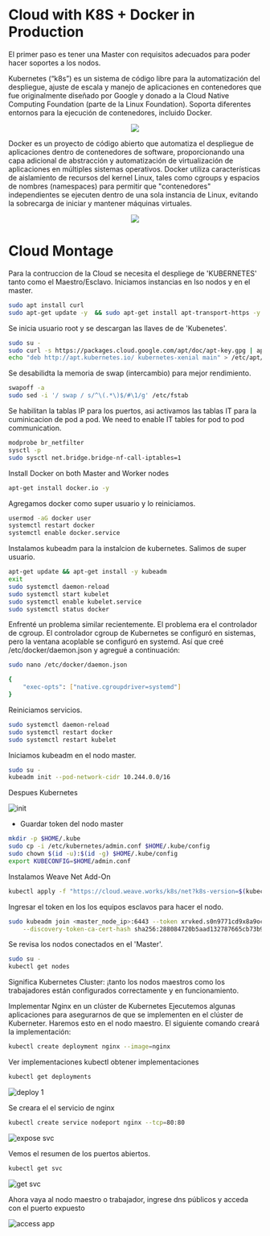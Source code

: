 # Cloud with K8S + Docker in Production

El primer paso es tener una Master con requisitos adecuados para poder hacer soportes a los nodos. 


Kubernetes (“k8s”) es un sistema de código libre para la automatización del despliegue, ajuste de escala y manejo de aplicaciones en contenedores que fue originalmente diseñado por Google y donado a la Cloud Native Computing Foundation (parte de la Linux Foundation). Soporta diferentes entornos para la ejecución de contenedores, incluido Docker.

<p align="center">
     <img src='https://user-images.githubusercontent.com/68827543/166177213-30ff57fa-41b8-4410-956a-396c79d22ceb.jpg'>
 </p>

Docker es un proyecto de código abierto que automatiza el despliegue de aplicaciones dentro de contenedores de software, proporcionando una capa adicional de abstracción y automatización de virtualización de aplicaciones en múltiples sistemas operativos. ​Docker utiliza características de aislamiento de recursos del kernel Linux, tales como cgroups y espacios de nombres (namespaces) para permitir que "contenedores" independientes se ejecuten dentro de una sola instancia de Linux, evitando la sobrecarga de iniciar y mantener máquinas virtuales.

<p align="center">
     <img src='https://user-images.githubusercontent.com/68827543/166177804-77d70d43-f375-4019-bc30-d978a29c36d6.jpg'>
 </p>

# Cloud Montage

Para la contruccion de la Cloud se necesita el despliege de 'KUBERNETES' tanto como el Maestro/Esclavo. Iniciamos instancias en lso nodos y en el master.
```bash
sudo apt install curl
sudo apt-get update -y  && sudo apt-get install apt-transport-https -y
```
Se inicia usuario root y se descargan las llaves de de 'Kubenetes'.
```bash
sudo su -
sudo curl -s https://packages.cloud.google.com/apt/doc/apt-key.gpg | apt-key add -
echo "deb http://apt.kubernetes.io/ kubernetes-xenial main" > /etc/apt/sources.list.d/kubernetes.list
```

Se desabilidta la memoria de swap (intercambio) para mejor rendimiento.
```bash
swapoff -a
sudo sed -i '/ swap / s/^\(.*\)$/#\1/g' /etc/fstab
```

Se habilitan la tablas IP para los puertos, asi activamos las tablas IT para la cuminicacion de pod a pod.
We need to enable IT tables for pod to pod communication.
```bash
modprobe br_netfilter
sysctl -p
sudo sysctl net.bridge.bridge-nf-call-iptables=1
```

Install Docker on both Master and Worker nodes
```bash
apt-get install docker.io -y
```

Agregamos docker como super usuario y lo reiniciamos.
```bash
usermod -aG docker user
systemctl restart docker
systemctl enable docker.service
```


Instalamos kubeadm para la instalcion de kubernetes. Salimos de super usuario.
```bash
apt-get update && apt-get install -y kubeadm
exit
sudo systemctl daemon-reload
sudo systemctl start kubelet
sudo systemctl enable kubelet.service
sudo systemctl status docker
```

Enfrenté un problema similar recientemente. El problema era el controlador de cgroup. El controlador cgroup de Kubernetes se configuró en sistemas, pero la ventana acoplable se configuró en systemd. Así que creé /etc/docker/daemon.json y agregué a continuación:

```bash
sudo nano /etc/docker/daemon.json

{
    "exec-opts": ["native.cgroupdriver=systemd"]
}

```

Reiniciamos servicios.

```bash
sudo systemctl daemon-reload
sudo systemctl restart docker
sudo systemctl restart kubelet
```

Iniciamos kubeadm en el nodo master.

```bash
sudo su - 
kubeadm init --pod-network-cidr 10.244.0.0/16
```
Despues Kubernetes 

![init](https://user-images.githubusercontent.com/68827543/170141818-1d25beab-bdd4-41ac-b74f-7abb062ca2d6.png)


* Guardar token del nodo master

```bash
mkdir -p $HOME/.kube
sudo cp -i /etc/kubernetes/admin.conf $HOME/.kube/config
sudo chown $(id -u):$(id -g) $HOME/.kube/config
export KUBECONFIG=$HOME/admin.conf
```

Instalamos Weave Net Add-On
```bash
kubectl apply -f "https://cloud.weave.works/k8s/net?k8s-version=$(kubectl version | base64 | tr -d '\n')"
```

Ingresar el token en los los equipos esclavos para hacer el nodo.

```bash
sudo kubeadm join <master_node_ip>:6443 --token xrvked.s0n9771cd9x8a9oc \
    --discovery-token-ca-cert-hash sha256:288084720b5aad132787665cb73b9c530763cd1cba10e12574b4e97452137b4a
```
Se revisa los nodos conectados en el 'Master'.
```bash
sudo su -
kubectl get nodes
```
Significa Kubernetes Cluster: ¡tanto los nodos maestros como los trabajadores están configurados correctamente y en funcionamiento.

Implementar Nginx en un clúster de Kubernetes Ejecutemos algunas aplicaciones para asegurarnos de que se implementen en el clúster de Kuberneter. Haremos esto en el nodo maestro. El siguiente comando creará la implementación:

```bash
kubectl create deployment nginx --image=nginx
```
Ver implementaciones kubectl obtener implementaciones
```bash
kubectl get deployments
```

![deploy 1](https://user-images.githubusercontent.com/68827543/170144797-035d2cf9-2630-4c9c-9b94-51641fb5044e.png)

Se creara el el servicio de nginx
 ```bash
kubectl create service nodeport nginx --tcp=80:80
```
![expose svc](https://user-images.githubusercontent.com/68827543/170145175-95e11c86-dcd7-4f6e-9949-c2f741e0bbaa.png)

Vemos el resumen de los puertos abiertos.

```bash
kubectl get svc
 ```
 
![get svc](https://user-images.githubusercontent.com/68827543/170145302-c89b140f-4f51-4e5f-8c87-d01ad3210faf.png)

Ahora vaya al nodo maestro o trabajador, ingrese dns públicos y acceda con el puerto expuesto

![access app](https://user-images.githubusercontent.com/68827543/170145512-81f56789-afa6-4b44-9240-05d373778a1c.png)


